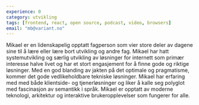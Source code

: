 ```yaml
---
experience: 0
category: utvikling
tags: [frontend, react, open source, podcast, video, browsers]
email: "mb@variant.no"
---
```


Mikael er en lidenskapelig opptatt fagperson som vier store deler av dagene sine
til å lære eller lære bort utvikling og andre fag. Mikael har hatt
systemutvikling og særlig utvikling av løsninger for internett som primær
interesse halve livet og har et stort engasjement for å finne gode og riktige
løsninger. Med en god blanding av jakten på det optimale og pragmatisme, kommer
det gode vedlikeholdbare tekniske løsninger. Mikael har erfaring med med både
klientside- og tjenerløsninger og liker å kalle seg polyglot med fascinasjon av
semantikk i språk. Mikael er opptatt av moderne teknologi, arkitektur og
interaktive brukeropplevelser som fungerer for alle.
